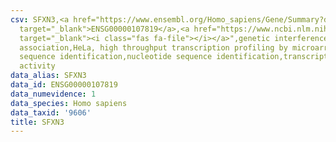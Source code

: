 ```yaml
---
csv: SFXN3,<a href="https://www.ensembl.org/Homo_sapiens/Gene/Summary?db=core;g=ENSG00000107819"
  target="_blank">ENSG00000107819</a>,<a href="https://www.ncbi.nlm.nih.gov/pubmed/17216044"
  target="_blank"><i class="fas fa-file"></i></a>",genetic interference,functional
  association,HeLa, high throughput transcription profiling by microarray,nucleotide
  sequence identification,nucleotide sequence identification,transcriptional regulation,up-regulates
  activity
data_alias: SFXN3
data_id: ENSG00000107819
data_numevidence: 1
data_species: Homo sapiens
data_taxid: '9606'
title: SFXN3
---
```

